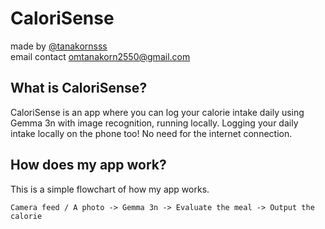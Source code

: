 # CaloriSense
made by [@tanakornsss](https://github.com/tanakornsss)\
email contact [omtanakorn2550@gmail.com](mailto:omtanakorn2550@gmail.com)
## **What is CaloriSense?**

CaloriSense is an app where you can log your calorie intake daily 
using Gemma 3n with image recognition, running locally.
Logging your daily intake locally on the phone too! 
No need for the internet connection.

## How does my app work?
This is a simple flowchart of how my app works.

`Camera feed / A photo -> Gemma 3n -> Evaluate the meal -> Output the calorie`
